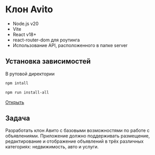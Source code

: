 # Клон Avito

- Node.js v20
- Vite
- React v18+
- react-router-dom для роутинга
- Использование API, расположенного в папке server

## Установка зависимостей

В рутовой директории

```bash
npm intall
```

```bash
npm run install-all
```

[Открыть](http://localhost:5173/)

## Задача

Разработать клон Авито с базовыми возможностями по работе с объявлениями. Приложение должно поддерживать размещение, редактирование и отображение объявлений в трёх различных категориях: недвижимость, авто и услуги.
